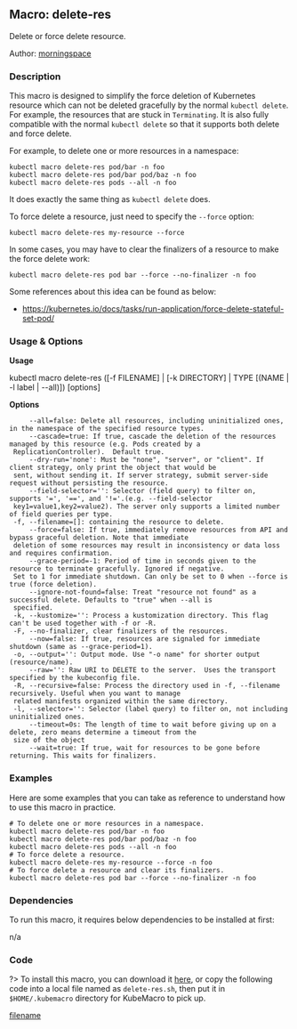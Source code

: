 ## Macro: delete-res

Delete or force delete resource.

Author: [morningspace](https://github.com/morningspace/)

<!-- tabs:start -->

### **Description**


This macro is designed to simplify the force deletion of Kubernetes resource which can not be
deleted gracefully by the normal `kubectl delete`. For example, the resources that are stuck in
`Terminating`. It is also fully compatible with the normal `kubectl delete` so that it supports
both delete and force delete.

For example, to delete one or more resources in a namespace:
```shell
kubectl macro delete-res pod/bar -n foo
kubectl macro delete-res pod/bar pod/baz -n foo
kubectl macro delete-res pods --all -n foo
```
It does exactly the same thing as `kubectl delete` does.

To force delete a resource, just need to specify the `--force` option:
```shell
kubectl macro delete-res my-resource --force
```

In some cases, you may have to clear the finalizers of a resource to make the force delete work:
```shell
kubectl macro delete-res pod bar --force --no-finalizer -n foo
```

Some references about this idea can be found as below:
- https://kubernetes.io/docs/tasks/run-application/force-delete-stateful-set-pod/



### **Usage & Options**

**Usage**

kubectl macro delete-res ([-f FILENAME] | [-k DIRECTORY] | TYPE [(NAME | -l label | --all)]) [options]

**Options**

```
     --all=false: Delete all resources, including uninitialized ones, in the namespace of the specified resource types.
     --cascade=true: If true, cascade the deletion of the resources managed by this resource (e.g. Pods created by a
 ReplicationController).  Default true.
     --dry-run='none': Must be "none", "server", or "client". If client strategy, only print the object that would be
 sent, without sending it. If server strategy, submit server-side request without persisting the resource.
     --field-selector='': Selector (field query) to filter on, supports '=', '==', and '!='.(e.g. --field-selector
 key1=value1,key2=value2). The server only supports a limited number of field queries per type.
 -f, --filename=[]: containing the resource to delete.
     --force=false: If true, immediately remove resources from API and bypass graceful deletion. Note that immediate
 deletion of some resources may result in inconsistency or data loss and requires confirmation.
     --grace-period=-1: Period of time in seconds given to the resource to terminate gracefully. Ignored if negative.
 Set to 1 for immediate shutdown. Can only be set to 0 when --force is true (force deletion).
     --ignore-not-found=false: Treat "resource not found" as a successful delete. Defaults to "true" when --all is
 specified.
 -k, --kustomize='': Process a kustomization directory. This flag can't be used together with -f or -R.
 -F, --no-finalizer, clear finalizers of the resources.
     --now=false: If true, resources are signaled for immediate shutdown (same as --grace-period=1).
 -o, --output='': Output mode. Use "-o name" for shorter output (resource/name).
     --raw='': Raw URI to DELETE to the server.  Uses the transport specified by the kubeconfig file.
 -R, --recursive=false: Process the directory used in -f, --filename recursively. Useful when you want to manage
 related manifests organized within the same directory.
 -l, --selector='': Selector (label query) to filter on, not including uninitialized ones.
     --timeout=0s: The length of time to wait before giving up on a delete, zero means determine a timeout from the
 size of the object
     --wait=true: If true, wait for resources to be gone before returning. This waits for finalizers.

```

### **Examples**

Here are some examples that you can take as reference to understand how to use this macro in practice.
```shell
# To delete one or more resources in a namespace.
kubectl macro delete-res pod/bar -n foo
kubectl macro delete-res pod/bar pod/baz -n foo
kubectl macro delete-res pods --all -n foo
# To force delete a resource.
kubectl macro delete-res my-resource --force -n foo
# To force delete a resource and clear its finalizers.
kubectl macro delete-res pod bar --force --no-finalizer -n foo

```

### **Dependencies**

To run this macro, it requires below dependencies to be installed at first:

n/a

### **Code**

?> To install this macro, you can download it [here](bin/delete-res.sh ':ignore delete-res'), or copy the following code into a local file named as `delete-res.sh`, then put it in `$HOME/.kubemacro` directory for KubeMacro to pick up.

[filename](../bin/delete-res.sh ':include :type=code shell')

<!-- tabs:end -->
